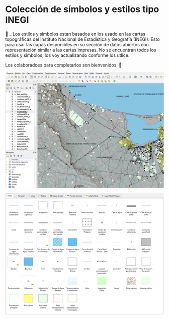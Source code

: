 # Colección de símbolos y estilos tipo INEGI
📖
_ Los estilos y simbolos estan basados en los usado en las cartas topográficas del Instituto Nacional de Estadística y Geografía (INEGI).
Esto para usar las capas desponibles en su sección de datos abiertos con representación similar a las cartas impresas.
No se encuentran todos los estilos y simbolos, los voy actualizando conforme los utlice. 

Los colaboradoes para completarlos son bienvenidos. 🚀

![alt text](https://github.com/Krotalo25/qgis_estilos/blob/master/collections/tipoINEGI/preview/estilos_previo.png)

![alt text](https://github.com/Krotalo25/qgis_estilos/blob/master/collections/tipoINEGI/preview/simbolos_previo.png)
